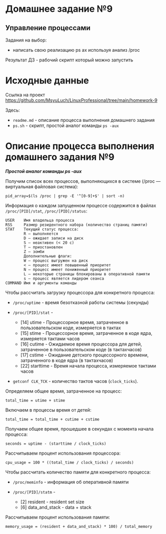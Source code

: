 # **Домашнее задание №9**

## **Управление процессами**
 
Задания на выбор:

 - написать свою реализацию ps ax используя анализ /proc

Результат ДЗ - рабочий скрипт который можно запустить
 
# **Исходные данные**

Ссылка на проект https://github.com/MsyuLuch/LinuxProfessional/tree/main/homework-9

Здесь:
- `readme.md` - описание процесса выполнения домашнего задания
- `ps.sh` - скрипт, простой аналог команды `ps -aux` 

# **Описание процесса выполнения домашнего задания №9**

***Простой аналог команды ps -aux***

Получим список всех процессов, выполняющихся в системе (/proc — виртуальная файловая система):
```
pid_array=$(ls /proc | grep -E '^[0-9]+$' | sort -n)
```
Информация о каждом запущенном процессе содержится в файлах `/proc/[PID]/stat`, `/proc/[PID]/status`:
```
USER	Имя владельца процесса
RSS	    Размер резидентного набора (количество страниц памяти)
STAT	Текущий статус процесса:
        R — выполняется
        D — ожидает записи на диск
        S — неактивен (< 20 с)
        T — приостановлен
        Z — зомби
        Дополнительные флаги:
        W — процесс выгружен на диск
        < — процесс имеет повышенный приоритет
        N — процесс имеет пониженный приоритет
        L — некоторые страницы блокированы в оперативной памяти
        s — процесс является лидером сеанса
COMMAND	Имя и аргументы команды
```

Чтобы рассчитать загрузку процессора для конкретного процесса:

 - `/proc/uptime` - время безотказной работы системы (секунды)
 - `/proc/[PID]/stat` - 
    - [14] utime - Процессорное время, затраченное в пользовательском коде, измеряется в тактах
    - [15] stime - Процессорное время, затраченное в коде ядра, измеряется тактами часов
    - [16] cutime - Ожидаемое время процессора для детей, затраченное в пользовательском коде (в тактахчасов)
    - [17] cstime - Ожидание детского процессорного времени, затраченного в коде ядра (в тактахчасов)
    - [22] starttime - Время начала процесса, измеряемое тактами часов

- `getconf CLK_TCK` - количество тактов часов (`clock_ticks`).

Определяем общее время, затраченное на процесс:
```
total_time = utime + stime
```
Включаем в процессы время от детей:
```
total_time = total_time + cutime + cstime
```
Получаем общее время, прошедшее в секундах с момента начала процесса:
```
seconds = uptime - (starttime / clock_ticks)
```
Рассчитываем процент использования процессора:
```
cpu_usage = 100 * ((total_time / clock_ticks) / seconds)
```
Чтобы рассчитать количество памяти для конкретного процесса:
 - `/proc/meminfo` - информация об оперативной памяти

 - `/proc/[PID]/statm` - 
    - [2] resident - resident set size
    - [6] data_and_stack - data + stack
    
Рассчитываем процент использования памяти:
```
memory_usage = (resident + data_and_stack) * 100) / total_memory
```